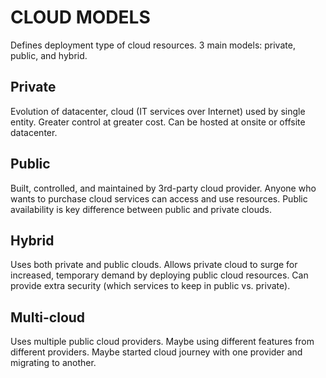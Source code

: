 # CLOUD MODELS

Defines deployment type of cloud resources. 3 main models: private, public, and hybrid.

## Private

Evolution of datacenter, cloud (IT services over Internet) used by single entity. Greater control at greater cost. Can be hosted at onsite or offsite datacenter.

## Public

Built, controlled, and maintained by 3rd-party cloud provider. Anyone who wants to purchase cloud services can access and use resources. Public availability is key difference between public and private clouds.

## Hybrid

Uses both private and public clouds. Allows private cloud to surge for increased, temporary demand by deploying public cloud resources. Can provide extra security (which services to keep in public vs. private).

## Multi-cloud

Uses multiple public cloud providers. Maybe using different features from different providers. Maybe started cloud journey with one provider and migrating to another.
